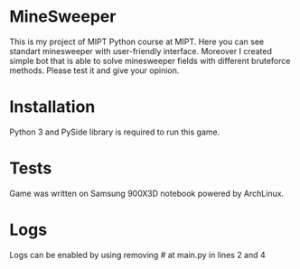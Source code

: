 MineSweeper
===========

This is my project of MIPT Python course at MIPT. Here you can see standart minesweeper with 
user-friendly interface. Moreover I created simple bot that is able to solve minesweeper fields with different
bruteforce methods. Please test it and give your opinion.

Installation
============

Python 3 and PySide library is required to run this game.

Tests
=====

Game was written on Samsung 900X3D notebook powered by ArchLinux. 

Logs
====

Logs can be enabled by using removing # at main.py in lines 2 and 4
